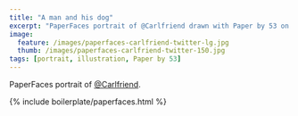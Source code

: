 ```yaml
---
title: "A man and his dog"
excerpt: "PaperFaces portrait of @Carlfriend drawn with Paper by 53 on an iPad."
image: 
  feature: /images/paperfaces-carlfriend-twitter-lg.jpg
  thumb: /images/paperfaces-carlfriend-twitter-150.jpg
tags: [portrait, illustration, Paper by 53]
---
```


PaperFaces portrait of [@Carlfriend](http://twitter.com/Carlfriend).

{% include boilerplate/paperfaces.html %}